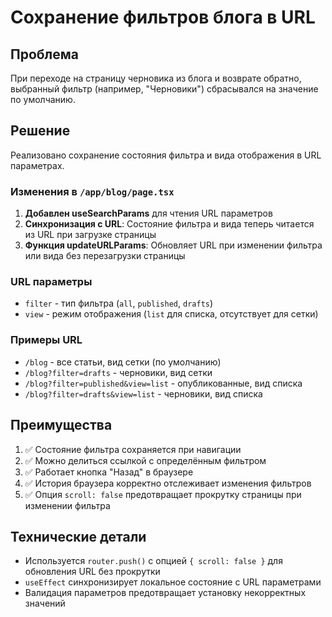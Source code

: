 # Сохранение фильтров блога в URL

## Проблема
При переходе на страницу черновика из блога и возврате обратно, выбранный фильтр (например, "Черновики") сбрасывался на значение по умолчанию.

## Решение
Реализовано сохранение состояния фильтра и вида отображения в URL параметрах.

### Изменения в `/app/blog/page.tsx`

1. **Добавлен useSearchParams** для чтения URL параметров
2. **Синхронизация с URL**: Состояние фильтра и вида теперь читается из URL при загрузке страницы
3. **Функция updateURLParams**: Обновляет URL при изменении фильтра или вида без перезагрузки страницы

### URL параметры

- `filter` - тип фильтра (`all`, `published`, `drafts`)
- `view` - режим отображения (`list` для списка, отсутствует для сетки)

### Примеры URL

- `/blog` - все статьи, вид сетки (по умолчанию)
- `/blog?filter=drafts` - черновики, вид сетки
- `/blog?filter=published&view=list` - опубликованные, вид списка
- `/blog?filter=drafts&view=list` - черновики, вид списка

## Преимущества

1. ✅ Состояние фильтра сохраняется при навигации
2. ✅ Можно делиться ссылкой с определённым фильтром
3. ✅ Работает кнопка "Назад" в браузере
4. ✅ История браузера корректно отслеживает изменения фильтров
5. ✅ Опция `scroll: false` предотвращает прокрутку страницы при изменении фильтра

## Технические детали

- Используется `router.push()` с опцией `{ scroll: false }` для обновления URL без прокрутки
- `useEffect` синхронизирует локальное состояние с URL параметрами
- Валидация параметров предотвращает установку некорректных значений

